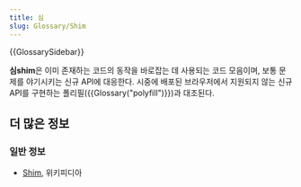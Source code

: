 ```yaml
---
title: 심
slug: Glossary/Shim
---
```


{{GlossarySidebar}}

**심shim**은 이미 존재하는 코드의 동작을 바로잡는 데 사용되는 코드 모음이며, 보통 문제를 야기시키는 신규 API에 대응한다. 시중에 배포된 브라우저에서 지원되지 않는 신규 API를 구현하는 폴리필({{Glossary("polyfill")}})과 대조된다.

## 더 많은 정보

### 일반 정보

- [Shim](<https://en.wikipedia.org/wiki/Shim_(computing)>), 위키피디아
